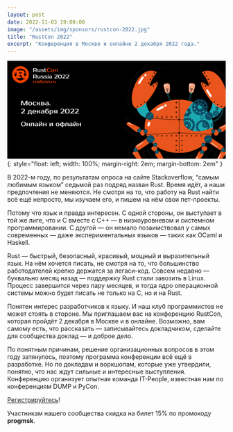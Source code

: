 ```yaml
---
layout: post
date: 2022-11-03 19:00:00
image: "/assets/img/sponsors/rustcon-2022.jpg"
title: "RustCon 2022"
excerpt: "Конференция в Москве и онлайне 2 декабря 2022 года."
---
```


![RustCon 2022](/assets/img/sponsors/rustcon-2022.jpg){: style="float: left; width: 100%; margin-right: 2em; margin-bottom: 2em" }

В 2022-м году, по результатам опроса на сайте Stackoverflow, “самым любимым языком” седьмой раз подряд назван Rust. Время идёт, а наши предпочтения не меняются. Не смотря на то, что работу на Rust найти всё ещё непросто, мы изучаем его, и пишем на нём свои пет-проекты.

Потому что язык и правда интересен. С одной стороны, он выступает в той же лиге, что и C вместе с C++ — в низкоуровневом и системном программировании. С другой — он немало позаимствовал у самых современных — даже экспериментальных языков — таких как OCaml и Haskell.

Rust — быстрый, безопасный, красивый, мощный и выразительный язык. На нём хочется писать, не смотря на то, что большинство работодателей крепко держатся за легаси-код. Совсем недавно — буквально месяц назад — поддержку Rust стали завозить в Linux. Процесс завершится через пару месяцев, и тогда ядро операционной системы можно будет писать не только на C, но и на Rust.

Понятен интерес разработчиков к языку. И наш клуб программистов не может стоять в стороне.
Мы приглашаем вас на конференцию RustCon, которая пройдёт 2 декабря в Москве и в онлайне. Возможно, вам самому есть, что рассказать — записывайтесь докладчиком, сделайте для сообщества доклад — и доброе дело. 

По понятным причинам, решение организационных вопросов в этом году затянулось, поэтому программа конференции всё ещё в разработке. Но по докладам и воркшопам, которые уже утвердили, понятно, что нас ждут сильные и интересные выступления. Конференцию организует опытная команда IT-People, известная нам по конференциям DUMP и PyCon.

[Регистрируйтесь](https://rustcon.ru/)!

Участникам нашего сообщества скидка на билет 15% по промокоду **progmsk**.
